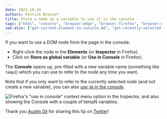 ```yaml
---
date: 2021-10-23
authors: Patrick Brosset
title: Store a node as a variable to use it in the console
tags: ["html", "console", "browser:edge", "browser:firefox", "browser:chrome", "browser:safari"]
see-also: ["get-current-element-in-console.md", "get-recently-selected-dom-nodes-in-console.md"]
---
```

If you want to use a DOM node from the page in the console:

* Right-click the node in the **Elements** (or **Inspector** in Firefox).
* Click on **Store as global variable** (or **Use in Console** in Firefox).

The **Console** opens up, pre-filled with a new variable name (something like `temp1`) which you can use to refer to the node any time you want.

Note that if you only want to refer to the currently selected node (and not create a new variable), you can also [use `$0` in the console](./get-current-element-in-console.md).

![Firefox's "use in console" context menu option in the Inspector, and also showing the Console with a couple of tempN variables.](../../assets/img/store-node-as-variable.png)

Thank you [Austin Gil](https://austingil.com/) for sharing this tip on [Twitter](https://twitter.com/Stegosource/status/1451294683024355328)!
